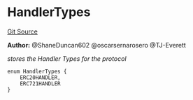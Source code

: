# HandlerTypes
[Git Source](https://github.com/thrackle-io/tron/blob/90c179d4a2d3d05eb80cb7a50ea4891339d7488e/src/client/token/HandlerTypeEnum.sol)

**Author:**
@ShaneDuncan602 @oscarsernarosero @TJ-Everett

*stores the Handler Types for the protocol*


```solidity
enum HandlerTypes {
    ERC20HANDLER,
    ERC721HANDLER
}
```

